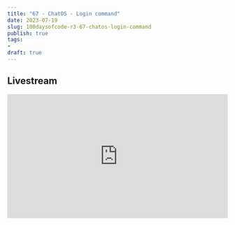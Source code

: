 ```yaml
---
title: "67 - ChatOS - Login command"
date: 2023-07-19
slug: 100daysofcode-r3-67-chatos-login-command
publish: true
tags:
- 
draft: true
---
```


## Livestream

<iframe width="100%" style="aspect-ratio: 16 / 9;" src="https://www.youtube.com/embed/" title="YouTube video player" frameborder="0" allow="accelerometer; autoplay; clipboard-write; encrypted-media; gyroscope; picture-in-picture; web-share" allowfullscreen></iframe>